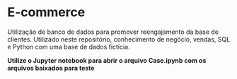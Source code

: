# E-commerce
Utilização de banco de dados para promover reengajamento da base de clientes.
Utilizado neste repositório, conhecimento de negócio, vendas, SQL e Python com uma base de dados fictícia.

<strong> Utilize o Jupyter notebook para abrir o arquivo Case.ipynb com os arquivos baixados para teste </strong>
